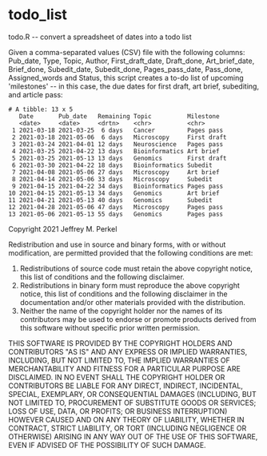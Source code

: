 # todo_list

todo.R -- convert a spreadsheet of dates into a todo list

Given a comma-separated values (CSV) file with the following columns: Pub_date, Type, Topic, Author, First_draft_date, Draft_done, Art_brief_date, Brief_done, Subedit_date, Subedit_done, Pages_pass_date, Pass_done, Assigned_words and Status, this script creates a to-do list of upcoming 'milestones' -- in this case, the due dates for first draft, art brief, subediting, and article pass:

```
# A tibble: 13 x 5
   Date       Pub_date   Remaining Topic          Milestone  
   <date>     <date>     <drtn>    <chr>          <chr>      
 1 2021-03-18 2021-03-25  6 days   Cancer         Pages pass 
 2 2021-03-18 2021-05-06  6 days   Microscopy     First draft
 3 2021-03-24 2021-04-01 12 days   Neuroscience   Pages pass 
 4 2021-03-25 2021-04-22 13 days   Bioinformatics Art brief  
 5 2021-03-25 2021-05-13 13 days   Genomics       First draft
 6 2021-03-30 2021-04-22 18 days   Bioinformatics Subedit    
 7 2021-04-08 2021-05-06 27 days   Microscopy     Art brief  
 8 2021-04-14 2021-05-06 33 days   Microscopy     Subedit    
 9 2021-04-15 2021-04-22 34 days   Bioinformatics Pages pass 
10 2021-04-15 2021-05-13 34 days   Genomics       Art brief  
11 2021-04-21 2021-05-13 40 days   Genomics       Subedit    
12 2021-04-28 2021-05-06 47 days   Microscopy     Pages pass 
13 2021-05-06 2021-05-13 55 days   Genomics       Pages pass 
```

Copyright 2021 Jeffrey M. Perkel

Redistribution and use in source and binary forms, with or without modification, are permitted provided that the following conditions are met:

1. Redistributions of source code must retain the above copyright notice, this list of conditions and the following disclaimer.
2. Redistributions in binary form must reproduce the above copyright notice, this list of conditions and the following disclaimer in the documentation and/or other materials provided with the distribution.
3. Neither the name of the copyright holder nor the names of its contributors may be used to endorse or promote products derived from this software without specific prior written permission.

THIS SOFTWARE IS PROVIDED BY THE COPYRIGHT HOLDERS AND CONTRIBUTORS "AS IS" AND ANY EXPRESS OR IMPLIED WARRANTIES, INCLUDING, BUT NOT LIMITED TO, THE IMPLIED WARRANTIES OF MERCHANTABILITY AND FITNESS FOR A PARTICULAR PURPOSE ARE DISCLAIMED. IN NO EVENT SHALL THE COPYRIGHT HOLDER OR CONTRIBUTORS BE LIABLE FOR ANY DIRECT, INDIRECT, INCIDENTAL, SPECIAL, EXEMPLARY, OR CONSEQUENTIAL DAMAGES (INCLUDING, BUT NOT LIMITED TO, PROCUREMENT OF SUBSTITUTE GOODS OR SERVICES; LOSS OF USE, DATA, OR PROFITS; OR BUSINESS INTERRUPTION) HOWEVER CAUSED AND ON ANY THEORY OF LIABILITY, WHETHER IN CONTRACT, STRICT LIABILITY, OR TORT (INCLUDING NEGLIGENCE OR OTHERWISE) ARISING IN ANY WAY OUT OF THE USE OF THIS SOFTWARE, EVEN IF ADVISED OF THE POSSIBILITY OF SUCH DAMAGE.

